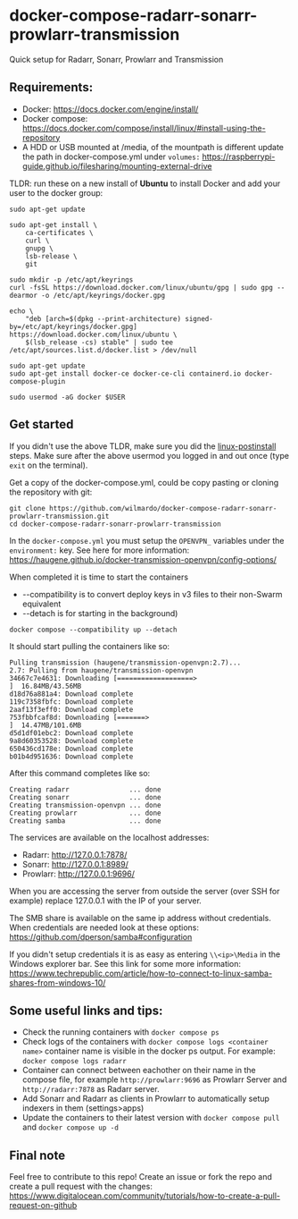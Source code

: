 # docker-compose-radarr-sonarr-prowlarr-transmission
Quick setup for Radarr, Sonarr, Prowlarr and Transmission

## Requirements:

* Docker: https://docs.docker.com/engine/install/
* Docker compose: https://docs.docker.com/compose/install/linux/#install-using-the-repository
* A HDD or USB mounted at /media, of the mountpath is different update the path in docker-compose.yml under `volumes:`
  https://raspberrypi-guide.github.io/filesharing/mounting-external-drive

TLDR: run these on a new install of **Ubuntu** to install Docker and add your user to the docker group:
```
sudo apt-get update

sudo apt-get install \
    ca-certificates \
    curl \
    gnupg \
    lsb-release \
    git

sudo mkdir -p /etc/apt/keyrings
curl -fsSL https://download.docker.com/linux/ubuntu/gpg | sudo gpg --dearmor -o /etc/apt/keyrings/docker.gpg

echo \
    "deb [arch=$(dpkg --print-architecture) signed-by=/etc/apt/keyrings/docker.gpg] https://download.docker.com/linux/ubuntu \
    $(lsb_release -cs) stable" | sudo tee /etc/apt/sources.list.d/docker.list > /dev/null

sudo apt-get update
sudo apt-get install docker-ce docker-ce-cli containerd.io docker-compose-plugin

sudo usermod -aG docker $USER
```

## Get started

If you didn't use the above TLDR, make sure you did the [linux-postinstall](https://docs.docker.com/engine/install/linux-postinstall/) steps.
Make sure after the above usermod you logged in and out once (type `exit` on the terminal).

Get a copy of the docker-compose.yml, could be copy pasting or cloning the repository with git:
```
git clone https://github.com/wilmardo/docker-compose-radarr-sonarr-prowlarr-transmission.git
cd docker-compose-radarr-sonarr-prowlarr-transmission
```

In the `docker-compose.yml` you must setup the `OPENVPN_` variables under the `environment:` key.
See here for more information: https://haugene.github.io/docker-transmission-openvpn/config-options/

When completed it is time to start the containers
* --compatibility is to convert deploy keys in v3 files to their non-Swarm equivalent
* --detach is for starting in the background)
```
docker compose --compatibility up --detach
```

It should start pulling the containers like so:
```
Pulling transmission (haugene/transmission-openvpn:2.7)...
2.7: Pulling from haugene/transmission-openvpn
34667c7e4631: Downloading [===================>                               ]  16.84MB/43.56MB
d18d76a881a4: Download complete
119c7358fbfc: Download complete
2aaf13f3eff0: Download complete
753fbbfcaf8d: Downloading [=======>                                           ]  14.47MB/101.6MB
d5d1df01ebc2: Download complete
9a8d60353528: Download complete
650436cd178e: Download complete
b01b4d951636: Download complete
```

After this command completes like so:

```
Creating radarr               ... done
Creating sonarr               ... done
Creating transmission-openvpn ... done
Creating prowlarr             ... done
Creating samba                ... done
```

The services are available on the localhost addresses:

* Radarr: http://127.0.0.1:7878/
* Sonarr: http://127.0.0.1:8989/
* Prowlarr: http://127.0.0.1:9696/

When you are accessing the server from outside the server (over SSH for example) replace 127.0.0.1 with the IP of your server.

The SMB share is available on the same ip address without credentials. When credentials are needed look at these options:
https://github.com/dperson/samba#configuration

If you didn't setup credentials it is as easy as entering `\\<ip>\Media` in the Windows explorer bar. See this link for some more information:
https://www.techrepublic.com/article/how-to-connect-to-linux-samba-shares-from-windows-10/

## Some useful links and tips:

* Check the running containers with `docker compose ps`
* Check logs of the containers with `docker compose logs <container name>` container name is visible in the docker ps output.
  For example: `docker compose logs radarr`
* Container can connect between eachother on their name in the compose file, for example `http://prowlarr:9696` as Prowlarr Server and `http://radarr:7878` as Radarr server.
* Add Sonarr and Radarr as clients in Prowlarr to automatically setup indexers in them (settings>apps)
* Update the containers to their latest version with `docker compose pull` and `docker compose up -d`

## Final note

Feel free to contribute to this repo! Create an issue or fork the repo and create a pull request with the changes:
https://www.digitalocean.com/community/tutorials/how-to-create-a-pull-request-on-github
